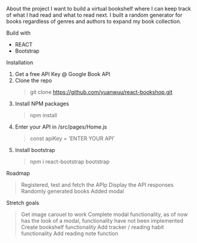 About the project
I want to build a virtual bookshelf where I can keep track of what I had read and what to read next.  I built a random generator for books regardless of genres and authors to expand my book collection.


Build with
- REACT
- Bootstrap



Installation
1. Get a free API Key @ Google Book API
2. Clone the repo
    > git clone https://github.com/yuanwuu/react-bookshop.git
3. Install NPM packages
    > npm install
4. Enter your API in /src/pages/Home.js
    > const apiKey = 'ENTER YOUR API'
5. Install bootstrap
    > npm i react-bootstrap bootstrap



Roadmap
> Registered, test and fetch the APIp
> Display the API responses
> Randomly generated books
> Added modal


Stretch goals
> Get image carouel to work
> Complete modal functionality, as of now has the look of a modal, functionality have not been implemented
> Create bookshelf functionality
> Add tracker / reading habit functionality
> Add reading note function